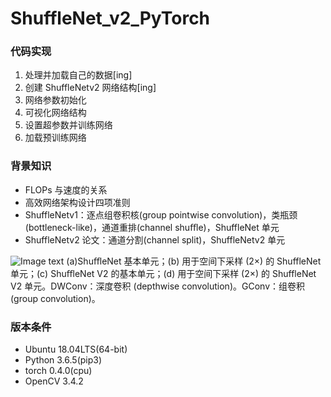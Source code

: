 # ShuffleNet_v2_PyTorch

### 代码实现
1. 处理并加载自己的数据[ing]
2. 创建 ShuffleNetv2 网络结构[ing]
3. 网络参数初始化
4. 可视化网络结构
5. 设置超参数并训练网络
6. 加载预训练网络

### 背景知识
+ FLOPs 与速度的关系
+ 高效网络架构设计四项准则
+ ShuffleNetv1：逐点组卷积核(group pointwise convolution)，类瓶颈(bottleneck-like)，通道重排(channel shuﬄe)，ShuffleNet 单元
+ ShuffleNetv2 论文：通道分割(channel split)，ShuffleNetv2 单元

![Image text](https://raw.githubusercontent.com/Bugdragon/ShuffleNet_v2_PyTorch/master/ShuffleNetv2.png)
(a)ShuﬄeNet 基本单元；(b) 用于空间下采样 (2×) 的 ShuffleNet 单元；(c) ShuﬄeNet V2 的基本单元；(d) 用于空间下采样 (2×) 的 ShuffleNet V2 单元。DWConv：深度卷积 (depthwise convolution)。GConv：组卷积 (group convolution)。

### 版本条件
* Ubuntu 18.04LTS(64-bit)
* Python 3.6.5(pip3)
* torch 0.4.0(cpu)
* OpenCV 3.4.2
